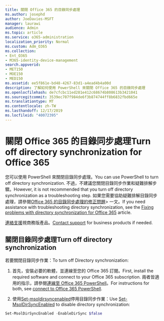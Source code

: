 ```yaml
---
title: 關閉 Office 365 的目錄同步處理
ms.author: josephd
author: JoeDavies-MSFT
manager: laurawi
audience: Admin
ms.topic: article
ms.service: o365-administration
localization_priority: Normal
ms.custom: Adm_O365
ms.collection:
- Ent_O365
- M365-identity-device-management
search.appverid:
- MET150
- MOE150
- MED150
ms.assetid: ee5f861e-bd48-4267-83d1-a4ead4b4a00d
description: 了解如何使用 PowerShell 來關閉 Office 365 的目錄同步處理
ms.openlocfilehash: de7cfcbc11ed281e412c68674b808613b3421041
ms.sourcegitcommit: 3539ec707f984de6f3b874744ff8b6832fbd665e
ms.translationtype: MT
ms.contentlocale: zh-TW
ms.lasthandoff: 12/17/2019
ms.locfileid: "40072395"
---
```

# <a name="turn-off-directory-synchronization-for-office-365"></a><span data-ttu-id="66e6e-103">關閉 Office 365 的目錄同步處理</span><span class="sxs-lookup"><span data-stu-id="66e6e-103">Turn off directory synchronization for Office 365</span></span>
<span data-ttu-id="66e6e-104">您可以使用 PowerShell 來關閉目錄同步處理。</span><span class="sxs-lookup"><span data-stu-id="66e6e-104">You can use PowerShell to turn off directory synchronization.</span></span> <span data-ttu-id="66e6e-105">不過，不建議您關閉目錄同步作業和疑難排解步驟。</span><span class="sxs-lookup"><span data-stu-id="66e6e-105">However, it is not recommended that you turn off directory synchronization as a troubleshooting step.</span></span> <span data-ttu-id="66e6e-106">如果您需要協助疑難排解目錄同步處理，請參閱[Office 365 的目錄同步處理的修正問題](fix-problems-with-directory-synchronization.md)> 一文。</span><span class="sxs-lookup"><span data-stu-id="66e6e-106">If you need assistance with troubleshooting directory synchronization, see the [Fixing problems with directory synchronization for Office 365](fix-problems-with-directory-synchronization.md) article.</span></span> 
  
<span data-ttu-id="66e6e-107">[連絡支援](https://support.office.com/article/32a17ca7-6fa0-4870-8a8d-e25ba4ccfd4b)視商務版產品。</span><span class="sxs-lookup"><span data-stu-id="66e6e-107">[Contact support](https://support.office.com/article/32a17ca7-6fa0-4870-8a8d-e25ba4ccfd4b) for business products if needed.</span></span>
  
## <a name="turn-off-directory-synchronization"></a><span data-ttu-id="66e6e-108">關閉目錄同步處理</span><span class="sxs-lookup"><span data-stu-id="66e6e-108">Turn off directory synchronization</span></span>  
<span data-ttu-id="66e6e-109">若要關閉目錄同步作業：</span><span class="sxs-lookup"><span data-stu-id="66e6e-109">To turn off Directory synchronization:</span></span>
  
1. <span data-ttu-id="66e6e-110">首先，安裝必要的軟體，並連線至您的 Office 365 訂閱。</span><span class="sxs-lookup"><span data-stu-id="66e6e-110">First, install the required software and connect to your Office 365 subscription.</span></span> <span data-ttu-id="66e6e-111">兩者皆適用的指示，請參閱[連線至 Office 365 PowerShell](https://go.microsoft.com/fwlink/p/?LinkId=821938)。</span><span class="sxs-lookup"><span data-stu-id="66e6e-111">For instructions for both, see [connect to Office 365 PowerShell](https://go.microsoft.com/fwlink/p/?LinkId=821938).</span></span>
    
2. <span data-ttu-id="66e6e-112">使用[Set-msoldirsyncenabled](https://go.microsoft.com/fwlink/p/?LinkId=821939)停用目錄同步作業：</span><span class="sxs-lookup"><span data-stu-id="66e6e-112">Use [Set-MsolDirSyncEnabled](https://go.microsoft.com/fwlink/p/?LinkId=821939) to disable directory synchronization:</span></span> 
    
  ```powershell
  Set-MsolDirSyncEnabled -EnableDirSync $false
  ```